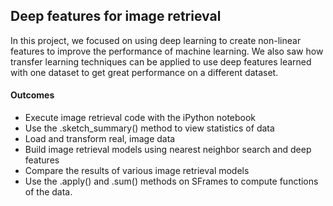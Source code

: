 ## Deep features for image retrieval

In this project, we focused on using deep learning to create non-linear features to improve the performance of machine learning. We also saw how transfer learning techniques can be applied to use deep features learned with one dataset to get great performance on a different dataset.

#### Outcomes
- Execute image retrieval code with the iPython notebook
- Use the .sketch_summary() method to view statistics of data
- Load and transform real, image data
- Build image retrieval models using nearest neighbor search and deep features
- Compare the results of various image retrieval models
- Use the .apply() and .sum() methods on SFrames to compute functions of the data.